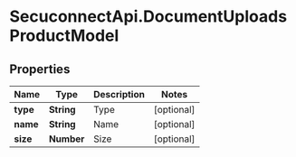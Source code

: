 # SecuconnectApi.DocumentUploadsProductModel

## Properties
Name | Type | Description | Notes
------------ | ------------- | ------------- | -------------
**type** | **String** | Type | [optional] 
**name** | **String** | Name | [optional] 
**size** | **Number** | Size | [optional] 


